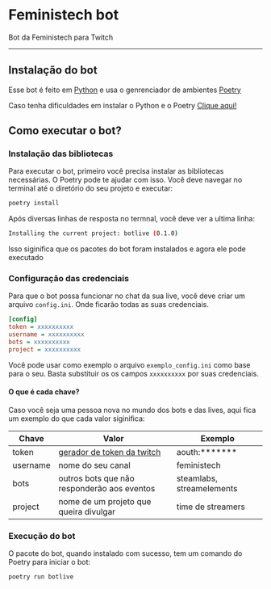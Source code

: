 # Feministech bot

Bot da Feministech para Twitch


---


## Instalação do bot

Esse bot é feito em [Python](python.org) e usa o genrenciador de ambientes [Poetry](https://python-poetry.org/)

Caso tenha dificuldades em instalar o Python e o Poetry [Clique aqui!](/docs/instalacao.md)


## Como executar o bot?

### Instalação das bibliotecas

Para executar o bot, primeiro você precisa instalar as bibliotecas necessárias. O Poetry pode te ajudar com isso. Você deve navegar no terminal até o diretório do seu projeto e executar:

```bash
poetry install
```

Após diversas linhas de resposta no termnal, você deve ver a ultima linha:

```bash
Installing the current project: botlive (0.1.0)
```

Isso siginifica que os pacotes do bot foram instalados e agora ele pode executado

### Configuração das credenciais

Para que o bot possa funcionar no chat da sua live, você deve criar um arquivo `config.ini`. Onde ficarão todas as suas credenciais.

```ini
[config]
token = xxxxxxxxxx
username = xxxxxxxxxx
bots = xxxxxxxxxx
project = xxxxxxxxxx
```

Você pode usar como exemplo o arquivo `exemplo_config.ini` como base para o seu. Basta substituir os os campos `xxxxxxxxxx` por suas credenciais.

#### O que é cada chave?

Caso você seja uma pessoa nova no mundo dos bots e das lives, aqui fica um exemplo do que cada valor siginifica:

| Chave | Valor | Exemplo |
| ----- | ----- | ------- |
| token    | [gerador de token da twitch](https://twitchapps.com/tmi/)  | aouth:******* |
| username | nome do seu canal | feministech |
| bots     | outros bots que não responderão aos eventos | steamlabs, streamelements |
| project  | nome de um projeto que queira divulgar | time de streamers |

### Execução do bot

O pacote do bot, quando instalado com sucesso, tem um comando do Poetry para iniciar o bot:

```bash
poetry run botlive
```
